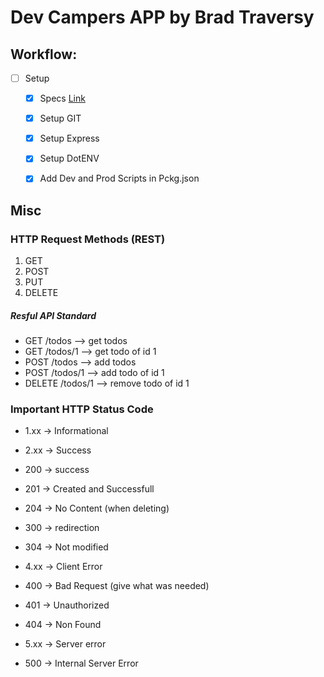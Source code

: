 # Dev Campers APP by Brad Traversy 

## Workflow:
- [ ] Setup
    - [x] Specs [Link](Specs.md)
    - [x] Setup GIT 
    - [x] Setup Express
    - [x] Setup DotENV
    - [x] Add Dev and Prod Scripts in Pckg.json




## Misc

### HTTP Request Methods (REST)
1. GET
2. POST
3. PUT
4. DELETE

##### Resful API Standard
- GET /todos --> get todos
- GET /todos/1 --> get todo of id 1
- POST /todos --> add todos
- POST /todos/1 --> add todo of id 1
- DELETE /todos/1 --> remove todo of id 1



### Important HTTP Status Code
- 1.xx -> Informational
- 2.xx -> Success

- 200 -> success
- 201 -> Created and Successfull
- 204 -> No Content (when deleting)

- 300 -> redirection
- 304 -> Not modified

- 4.xx -> Client Error
- 400 -> Bad Request (give what was needed)
- 401 -> Unauthorized
- 404 -> Non Found

- 5.xx -> Server error
- 500 -> Internal Server Error





